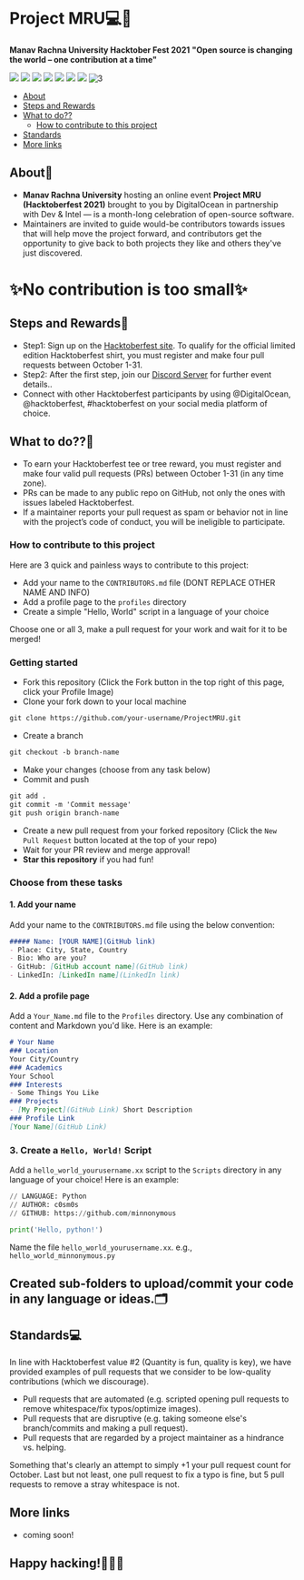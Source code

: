 # Project MRU💻🏡
__Manav Rachna University Hacktober Fest 2021__
__"Open source is changing the world – one contribution at a time"__

![](https://visitor-badge.glitch.me/badge?page_id=c0sm0void.ProjectMRU)
![](https://badgen.net/badge/icon/awesome?icon=awesome&label)
![](https://badgen.net/badge/icon/git?icon=git&label)
![](https://badgen.net/badge/icon/github?icon=github&label)
![](https://img.shields.io/badge/For-first--timer-green)
![](https://img.shields.io/badge/hacktoberfest-2020-red)
![](https://img.shields.io/badge/Project-MRU-yellowgreen)
![3](https://user-images.githubusercontent.com/38182673/135718182-c4487e20-985b-49da-9b67-57c30e54642d.png)

<!-- toc -->

- [About](#about)
- [Steps and Rewards](#steps-and-rewards)
- [What to do??](#what-to-do)
  * [How to contribute to this project](#how-to-contribute-to-this-project)
- [Standards](#standards)
- [More links](#more-links)

<!-- tocstop -->

## About💬
- __Manav Rachna University__ hosting an online event __Project MRU (Hacktoberfest 2021)__ brought to you by DigitalOcean in partnership with Dev & Intel — is a month-long celebration of open-source software.
- Maintainers are invited to guide would-be contributors towards issues that will help move the project forward, and contributors get the opportunity to give back to both projects they like and others they've just discovered.

# ✨No contribution is too small✨

## Steps and Rewards🎁
- Step1: Sign up on the [Hacktoberfest site](https://hacktoberfest.digitalocean.com). To qualify for the official limited edition Hacktoberfest shirt, you must register and make four pull requests between October 1-31.
- Step2: After the first step, join our [Discord Server](https://discord.gg/NmuJu9eyhs) for further event details..
- Connect with other Hacktoberfest participants by using @DigitalOcean, @hacktoberfest, #hacktoberfest on your social media platform of choice.

## What to do??💪
- To earn your Hacktoberfest tee or tree reward, you must register and make four valid pull requests (PRs) between October 1-31 (in any time zone). 
- PRs can be made to any public repo on GitHub, not only the ones with issues labeled Hacktoberfest. 
- If a maintainer reports your pull request as spam or behavior not in line with the project’s code of conduct, you will be ineligible to participate.

### How to contribute to this project
Here are 3 quick and painless ways to contribute to this project:

* Add your name to the `CONTRIBUTORS.md` file (DONT REPLACE OTHER NAME AND INFO)
* Add a profile page to the `profiles` directory
* Create a simple "Hello, World" script in a language of your choice

Choose one or all 3, make a pull request for your work and wait for it to be merged!

### Getting started
* Fork this repository (Click the Fork button in the top right of this page, click your Profile Image)
* Clone your fork down to your local machine

```markdown
git clone https://github.com/your-username/ProjectMRU.git
```

* Create a branch

```markdown
git checkout -b branch-name
```

* Make your changes (choose from any task below)
* Commit and push

```markdown
git add .
git commit -m 'Commit message'
git push origin branch-name
```

* Create a new pull request from your forked repository (Click the `New Pull Request` button located at the top of your repo)
* Wait for your PR review and merge approval!
* __Star this repository__ if you had fun!

### Choose from these tasks
#### 1. Add your name
Add your name to the `CONTRIBUTORS.md` file using the below convention:

```markdown
##### Name: [YOUR NAME](GitHub link)
- Place: City, State, Country
- Bio: Who are you?
- GitHub: [GitHub account name](GitHub link)
- LinkedIn: [LinkedIn name](LinkedIn link)
```

#### 2. Add a profile page
Add a `Your_Name.md` file to the `Profiles` directory. Use any combination of content and Markdown you'd like. Here is an example:

```markdown
# Your Name
### Location
Your City/Country
### Academics
Your School
### Interests
- Some Things You Like
### Projects
- [My Project](GitHub Link) Short Description
### Profile Link
[Your Name](GitHub Link)
```

### 3. Create a `Hello, World!` Script
Add a `hello_world_yourusername.xx` script to the `Scripts` directory in any language of your choice! Here is an example:

```Python
// LANGUAGE: Python
// AUTHOR: c0sm0s
// GITHUB: https://github.com/minnonymous

print('Hello, python!')
```

Name the file `hello_world_yourusername.xx`. e.g., `hello_world_minnonymous.py`

## Created sub-folders to upload/commit your code in any language or ideas.🗂️

## Standards💻
In line with Hacktoberfest value #2 (Quantity is fun, quality is key), we have provided examples of pull requests that we consider to be low-quality contributions (which we discourage).

- Pull requests that are automated (e.g. scripted opening pull requests to remove whitespace/fix typos/optimize images).
- Pull requests that are disruptive (e.g. taking someone else's branch/commits and making a pull request).
- Pull requests that are regarded by a project maintainer as a hindrance vs. helping.

Something that's clearly an attempt to simply +1 your pull request count for October.
Last but not least, one pull request to fix a typo is fine, but 5 pull requests to remove a stray whitespace is not.

## More links
- coming soon!

## Happy hacking!🐱‍💻👾
